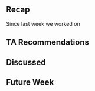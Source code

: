 ## Recap
Since last week we worked on 

## TA Recommendations

## Discussed

## Future Week

&nbsp;&nbsp;&nbsp;&nbsp;&nbsp;&nbsp;